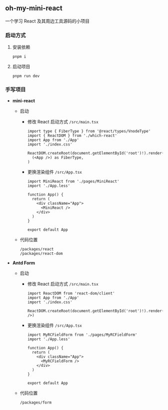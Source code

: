 ## oh-my-mini-react

一个学习 React 及其周边工具源码的小项目

### 启动方式

1. 安装依赖
   ```shell
   pnpm i
   ```

2. 启动项目

   ```shell
   pnpm run dev
   ```



### 手写项目

- **mini-react**

  * 启动

    * 修改 React 启动方式 `/src/main.tsx`
      ```tsx
      import type { FiberType } from '@react/types/VnodeType'
      import { ReactDOM } from './which-react'
      import App from './App'
      import './index.css'
      
      ReactDOM.createRoot(document.getElementById('root')!).render(
        (<App />) as FiberType,
      )
      ```

    * 更换渲染组件 `/src/App.tsx`
      ```tsx
      import MiniReact from './pages/MiniReact'
      import './App.less'
      
      function App() {
        return (
          <div className="App">
            <MiniReact />
          </div>
        )
      }
      
      export default App
      ```

  * 代码位置
    ```
    /packages/react
    /packages/react-dom
    ```

- **Antd Form**

  - 启动

    - 修改 React 启动方式 `/src/main.tsx`
      ```tsx
      import ReactDOM from 'react-dom/client'
      import App from './App'
      import './index.css'
      
      ReactDOM.createRoot(document.getElementById('root')!).render(<App />)
      ```

    * 更换渲染组件 `/src/App.tsx`

      ```tsx
      import MyRCFieldForm from './pages/MyRCFieldForm'
      import './App.less'
      
      function App() {
        return (
          <div className="App">
            <MyRCFieldForm />
          </div>
        )
      }
      
      export default App
      ```

  - 代码位置
    ```
    /packages/form
    ```

    

